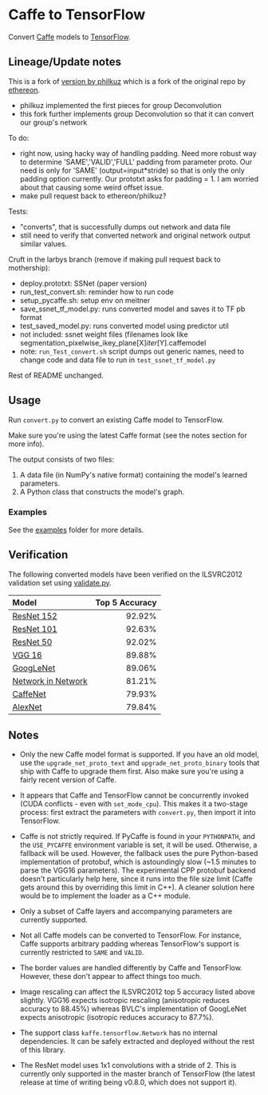 # Caffe to TensorFlow

Convert [Caffe](https://github.com/BVLC/caffe/) models to [TensorFlow](https://github.com/tensorflow/tensorflow).

## Lineage/Update notes

This is a fork of [version by philkuz](https://github.com/philkuz/caffe-tensorflow) which is a fork of the original repo by [ethereon](https://github.com/ethereon/caffe-tensorflow).
* philkuz implemented the first pieces for group Deconvolution
* this fork further implements group Deconvolution so that it can convert our group's network

To do:
* right now, using hacky way of handling padding. Need more robust way to determine 'SAME','VALID','FULL' padding from parameter proto. Our need is only for 'SAME' (output=input*stride) so that is only the only padding option currently. Our prototxt asks for padding = 1. I am worried about that causing some weird offset issue.
* make pull request back to ethereon/philkuz?

Tests:
* "converts", that is successfully dumps out network and data file
* still need to verify that converted network and original network output similar values.

Cruft in the larbys branch (remove if making pull request back to mothership):
* deploy.prototxt: SSNet (paper version)
* run_test_convert.sh: reminder how to run code
* setup_pycaffe.sh: setup env on meitner
* save_ssnet_tf_model.py: runs converted model and saves it to TF pb format
* test_saved_model.py: runs converted model using predictor util
* not included: ssnet weight files (filenames look like segmentation_pixelwise_ikey_plane[X]_iter_[Y].caffemodel
* note: `run_Test_convert.sh` script dumps out generic names, need to change code and data file to run in `test_ssnet_tf_model.py`

Rest of README unchanged.

## Usage

Run `convert.py` to convert an existing Caffe model to TensorFlow.

Make sure you're using the latest Caffe format (see the notes section for more info).

The output consists of two files:

1. A data file (in NumPy's native format) containing the model's learned parameters.
2. A Python class that constructs the model's graph.

### Examples

See the [examples](examples/) folder for more details.

## Verification

The following converted models have been verified on the ILSVRC2012 validation set using
[validate.py](examples/imagenet/validate.py).

| Model                                                 | Top 5 Accuracy |
|:------------------------------------------------------|---------------:|
| [ResNet 152](http://arxiv.org/abs/1512.03385)         |         92.92% |
| [ResNet 101](http://arxiv.org/abs/1512.03385)         |         92.63% |
| [ResNet 50](http://arxiv.org/abs/1512.03385)          |         92.02% |
| [VGG 16](http://arxiv.org/abs/1409.1556)              |         89.88% |
| [GoogLeNet](http://arxiv.org/abs/1409.4842)           |         89.06% |
| [Network in Network](http://arxiv.org/abs/1312.4400)  |         81.21% |
| [CaffeNet](http://arxiv.org/abs/1408.5093)            |         79.93% |
| [AlexNet](http://goo.gl/3BilWd)                       |         79.84% |

## Notes

- Only the new Caffe model format is supported. If you have an old model, use the `upgrade_net_proto_text` and `upgrade_net_proto_binary` tools that ship with Caffe to upgrade them first. Also make sure you're using a fairly recent version of Caffe.

- It appears that Caffe and TensorFlow cannot be concurrently invoked (CUDA conflicts - even with `set_mode_cpu`). This makes it a two-stage process: first extract the parameters with `convert.py`, then import it into TensorFlow.

- Caffe is not strictly required. If PyCaffe is found in your `PYTHONPATH`, and the `USE_PYCAFFE` environment variable is set, it will be used. Otherwise, a fallback will be used. However, the fallback uses the pure Python-based implementation of protobuf, which is astoundingly slow (~1.5 minutes to parse the VGG16 parameters). The experimental CPP protobuf backend doesn't particularly help here, since it runs into the file size limit (Caffe gets around this by overriding this limit in C++). A cleaner solution here would be to implement the loader as a C++ module.

- Only a subset of Caffe layers and accompanying parameters are currently supported.

- Not all Caffe models can be converted to TensorFlow. For instance, Caffe supports arbitrary padding whereas TensorFlow's support is currently restricted to `SAME` and `VALID`.

- The border values are handled differently by Caffe and TensorFlow. However, these don't appear to affect things too much.

- Image rescaling can affect the ILSVRC2012 top 5 accuracy listed above slightly. VGG16 expects isotropic rescaling (anisotropic reduces accuracy to 88.45%) whereas BVLC's implementation of GoogLeNet expects anisotropic (isotropic reduces accuracy to 87.7%).

- The support class `kaffe.tensorflow.Network` has no internal dependencies. It can be safely extracted and deployed without the rest of this library.

- The ResNet model uses 1x1 convolutions with a stride of 2. This is currently only supported in the master branch of TensorFlow (the latest release at time of writing being v0.8.0, which does not support it).
